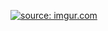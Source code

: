 <a href="https://imgur.com/SiIf6rJ"><img src="https://i.imgur.com/SiIf6rJ.png" title="source: imgur.com" /></a>
